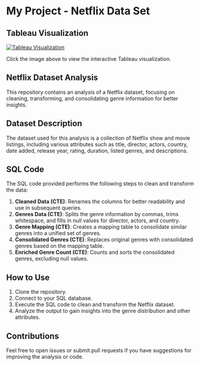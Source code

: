 # My Project - Netflix Data Set

## Tableau Visualization

[![Tableau Visualization](https://public.tableau.com/static/images/WJ/WJYTMDQTH/1.png)](https://public.tableau.com/shared/WJYTMDQTH?:display_count=n&:origin=viz_share_link)

Click the image above to view the interactive Tableau visualization.

## Netflix Dataset Analysis

This repository contains an analysis of a Netflix dataset, focusing on cleaning, transforming, and consolidating genre information for better insights.

## Dataset Description

The dataset used for this analysis is a collection of Netflix show and movie listings, including various attributes such as title, director, actors, country, date added, release year, rating, duration, listed genres, and descriptions.

## SQL Code

The SQL code provided performs the following steps to clean and transform the data:

1. **Cleaned Data (CTE)**: Renames the columns for better readability and use in subsequent queries.
2. **Genres Data (CTE)**: Splits the genre information by commas, trims whitespace, and fills in null values for director, actors, and country.
3. **Genre Mapping (CTE)**: Creates a mapping table to consolidate similar genres into a unified set of genres.
4. **Consolidated Genres (CTE)**: Replaces original genres with consolidated genres based on the mapping table.
5. **Enriched Genre Count (CTE)**: Counts and sorts the consolidated genres, excluding null values.

## How to Use

1. Clone the repository.
2. Connect to your SQL database.
3. Execute the SQL code to clean and transform the Netflix dataset.
4. Analyze the output to gain insights into the genre distribution and other attributes.

## Contributions

Feel free to open issues or submit pull requests if you have suggestions for improving the analysis or code.
